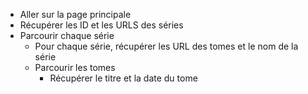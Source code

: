 - Aller sur la page principale
- Récupérer les ID et les URLS des séries
- Parcourir chaque série
  - Pour chaque série, récupérer les URL des tomes et le nom de la série
  - Parcourir les tomes
    - Récupérer le titre et la date du tome

